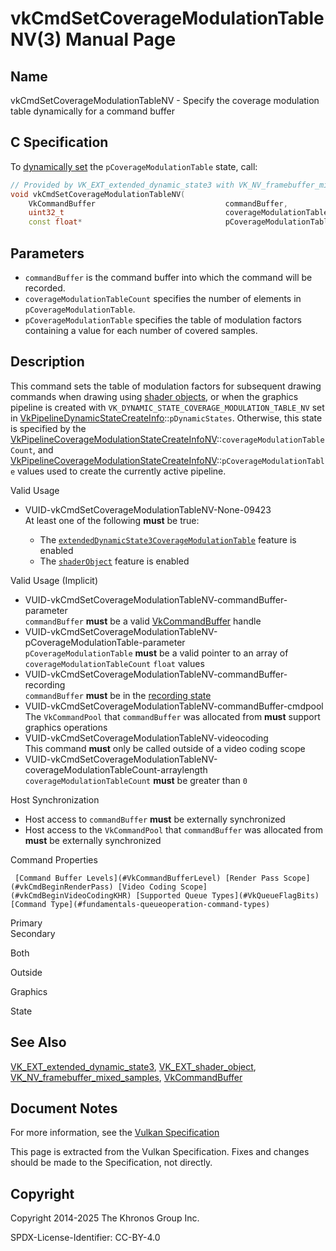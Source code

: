 # vkCmdSetCoverageModulationTableNV(3) Manual Page

## Name

vkCmdSetCoverageModulationTableNV - Specify the coverage modulation table dynamically for a command buffer



## [](#_c_specification)C Specification

To [dynamically set](https://registry.khronos.org/vulkan/specs/latest/html/vkspec.html#pipelines-dynamic-state) the `pCoverageModulationTable` state, call:

```c++
// Provided by VK_EXT_extended_dynamic_state3 with VK_NV_framebuffer_mixed_samples, VK_EXT_shader_object with VK_NV_framebuffer_mixed_samples
void vkCmdSetCoverageModulationTableNV(
    VkCommandBuffer                             commandBuffer,
    uint32_t                                    coverageModulationTableCount,
    const float*                                pCoverageModulationTable);
```

## [](#_parameters)Parameters

- `commandBuffer` is the command buffer into which the command will be recorded.
- `coverageModulationTableCount` specifies the number of elements in `pCoverageModulationTable`.
- `pCoverageModulationTable` specifies the table of modulation factors containing a value for each number of covered samples.

## [](#_description)Description

This command sets the table of modulation factors for subsequent drawing commands when drawing using [shader objects](https://registry.khronos.org/vulkan/specs/latest/html/vkspec.html#shaders-objects), or when the graphics pipeline is created with `VK_DYNAMIC_STATE_COVERAGE_MODULATION_TABLE_NV` set in [VkPipelineDynamicStateCreateInfo](https://registry.khronos.org/vulkan/specs/latest/man/html/VkPipelineDynamicStateCreateInfo.html)::`pDynamicStates`. Otherwise, this state is specified by the [VkPipelineCoverageModulationStateCreateInfoNV](https://registry.khronos.org/vulkan/specs/latest/man/html/VkPipelineCoverageModulationStateCreateInfoNV.html)::`coverageModulationTableCount`, and [VkPipelineCoverageModulationStateCreateInfoNV](https://registry.khronos.org/vulkan/specs/latest/man/html/VkPipelineCoverageModulationStateCreateInfoNV.html)::`pCoverageModulationTable` values used to create the currently active pipeline.

Valid Usage

- [](#VUID-vkCmdSetCoverageModulationTableNV-None-09423)VUID-vkCmdSetCoverageModulationTableNV-None-09423  
  At least one of the following **must** be true:
  
  - The [`extendedDynamicState3CoverageModulationTable`](#features-extendedDynamicState3CoverageModulationTable) feature is enabled
  - The [`shaderObject`](#features-shaderObject) feature is enabled

Valid Usage (Implicit)

- [](#VUID-vkCmdSetCoverageModulationTableNV-commandBuffer-parameter)VUID-vkCmdSetCoverageModulationTableNV-commandBuffer-parameter  
  `commandBuffer` **must** be a valid [VkCommandBuffer](https://registry.khronos.org/vulkan/specs/latest/man/html/VkCommandBuffer.html) handle
- [](#VUID-vkCmdSetCoverageModulationTableNV-pCoverageModulationTable-parameter)VUID-vkCmdSetCoverageModulationTableNV-pCoverageModulationTable-parameter  
  `pCoverageModulationTable` **must** be a valid pointer to an array of `coverageModulationTableCount` `float` values
- [](#VUID-vkCmdSetCoverageModulationTableNV-commandBuffer-recording)VUID-vkCmdSetCoverageModulationTableNV-commandBuffer-recording  
  `commandBuffer` **must** be in the [recording state](#commandbuffers-lifecycle)
- [](#VUID-vkCmdSetCoverageModulationTableNV-commandBuffer-cmdpool)VUID-vkCmdSetCoverageModulationTableNV-commandBuffer-cmdpool  
  The `VkCommandPool` that `commandBuffer` was allocated from **must** support graphics operations
- [](#VUID-vkCmdSetCoverageModulationTableNV-videocoding)VUID-vkCmdSetCoverageModulationTableNV-videocoding  
  This command **must** only be called outside of a video coding scope
- [](#VUID-vkCmdSetCoverageModulationTableNV-coverageModulationTableCount-arraylength)VUID-vkCmdSetCoverageModulationTableNV-coverageModulationTableCount-arraylength  
  `coverageModulationTableCount` **must** be greater than `0`

Host Synchronization

- Host access to `commandBuffer` **must** be externally synchronized
- Host access to the `VkCommandPool` that `commandBuffer` was allocated from **must** be externally synchronized

Command Properties

     [Command Buffer Levels](#VkCommandBufferLevel) [Render Pass Scope](#vkCmdBeginRenderPass) [Video Coding Scope](#vkCmdBeginVideoCodingKHR) [Supported Queue Types](#VkQueueFlagBits) [Command Type](#fundamentals-queueoperation-command-types)

Primary  
Secondary

Both

Outside

Graphics

State

## [](#_see_also)See Also

[VK\_EXT\_extended\_dynamic\_state3](https://registry.khronos.org/vulkan/specs/latest/man/html/VK_EXT_extended_dynamic_state3.html), [VK\_EXT\_shader\_object](https://registry.khronos.org/vulkan/specs/latest/man/html/VK_EXT_shader_object.html), [VK\_NV\_framebuffer\_mixed\_samples](https://registry.khronos.org/vulkan/specs/latest/man/html/VK_NV_framebuffer_mixed_samples.html), [VkCommandBuffer](https://registry.khronos.org/vulkan/specs/latest/man/html/VkCommandBuffer.html)

## [](#_document_notes)Document Notes

For more information, see the [Vulkan Specification](https://registry.khronos.org/vulkan/specs/latest/html/vkspec.html#vkCmdSetCoverageModulationTableNV)

This page is extracted from the Vulkan Specification. Fixes and changes should be made to the Specification, not directly.

## [](#_copyright)Copyright

Copyright 2014-2025 The Khronos Group Inc.

SPDX-License-Identifier: CC-BY-4.0